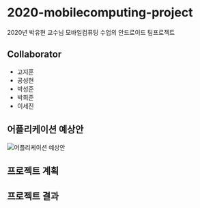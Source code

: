 # 2020-mobilecomputing-project
2020년 박유현 교수님 모바일컴퓨팅 수업의 안드로이드 팀프로젝트

## Collaborator
- 고지훈
- 공성현
- 박성준
- 박희준
- 이세진

## 어플리케이션 예상안
![어플리케이션 예상안](https://user-images.githubusercontent.com/38236367/98114612-d9c8e600-1ee8-11eb-99b1-25fe93824d80.png)

## 프로젝트 계획


## 프로젝트 결과
